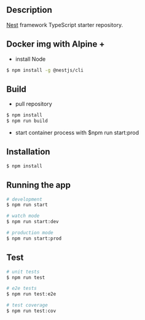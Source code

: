 ## Description

[Nest](https://github.com/nestjs/nest) framework TypeScript starter repository.

## Docker img with Alpine +
- install Node
```bash
$ npm install -g @nestjs/cli
```

## Build
- pull repository
```bash
$ npm install
$ npm run build
```
- start container process with $npm run start:prod

## Installation

```bash
$ npm install
```

## Running the app

```bash
# development
$ npm run start

# watch mode
$ npm run start:dev

# production mode
$ npm run start:prod
```

## Test

```bash
# unit tests
$ npm run test

# e2e tests
$ npm run test:e2e

# test coverage
$ npm run test:cov
```


